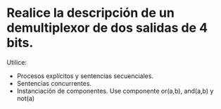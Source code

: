 # Realice la descripción de un demultiplexor de dos salidas de 4 bits.
Utilice:
+ Procesos explícitos y sentencias secuenciales.
+ Sentencias concurrentes.
+ Instanciación de componentes. Use componente or(a,b), and(a,b) y not(a)